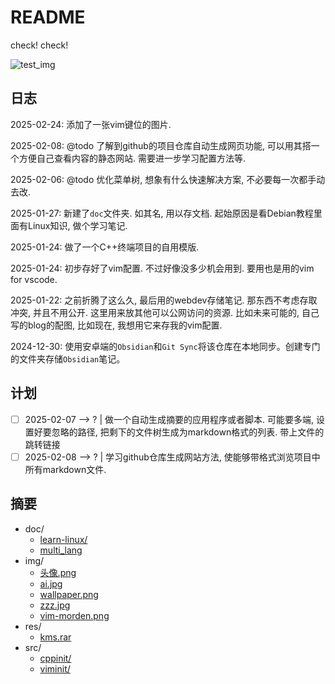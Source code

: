 # README

check! check!

![test_img](https://ker0123.github.io/res/img/zzz.jpg)

## 日志

2025-02-24: 添加了一张vim键位的图片.

2025-02-08: @todo 了解到github的项目仓库自动生成网页功能, 可以用其搭一个方便自己查看内容的静态网站. 需要进一步学习配置方法等.

2025-02-06: @todo 优化菜单树, 想象有什么快速解决方案, 不必要每一次都手动去改.

2025-01-27: 新建了`doc`文件夹. 如其名, 用以存文档. 起始原因是看Debian教程里面有Linux知识, 做个学习笔记.

2025-01-24: 做了一个C++终端项目的自用模版.

2025-01-24: 初步存好了vim配置. 不过好像没多少机会用到. 要用也是用的vim for vscode.

2025-01-22: 之前折腾了这么久, 最后用的webdev存储笔记. 那东西不考虑存取冲突, 并且不用公开. 这里用来放其他可以公网访问的资源. 比如未来可能的, 自己写的blog的配图, 比如现在, 我想用它来存我的vim配置.

2024-12-30: 使用安卓端的`Obsidian`和`Git Sync`将该仓库在本地同步。创建专门的文件夹存储`Obsidian`笔记。

## 计划

- [ ] 2025-02-07 --> ? | 做一个自动生成摘要的应用程序或者脚本. 可能要多端, 设置好要忽略的路径, 把剩下的文件树生成为markdown格式的列表. 带上文件的跳转链接
- [ ] 2025-02-08 --> ? | 学习github仓库生成网站方法, 使能够带格式浏览项目中所有markdown文件.

## 摘要

- doc/
  - [learn-linux/](/doc/learn-linux/learn-linux.md)
  - [multi_lang](/doc/temp/multi_lang.md)
- img/
  - [头像.png](/img/头像.png)
  - [ai.jpg](/img/ai.jpg)
  - [wallpaper.png](/img/wallpaper.png)
  - [zzz.jpg](/img/zzz.jpg)
  - [vim-morden.png](/img/vim-morden.png)
- res/
  - [kms.rar](/res/kms.rar)
- src/
  - [cppinit/](/src/cppinit/README.md)
  - [viminit/](/src/viminit/README.md)
